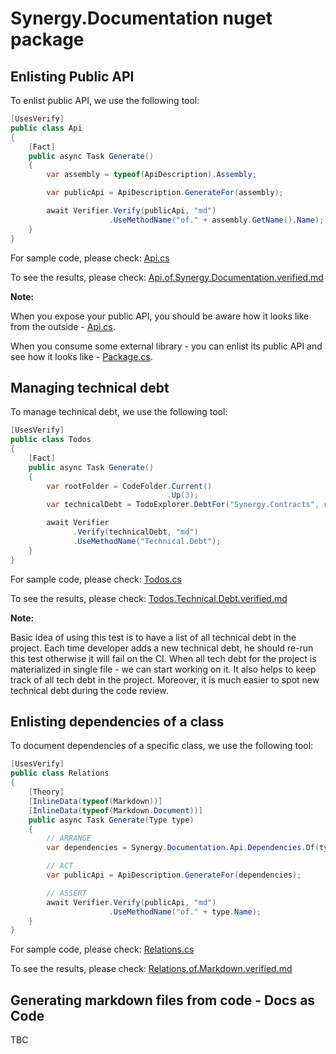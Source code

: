 # Synergy.Documentation nuget package

## Enlisting Public API

To enlist public API, we use the following tool:

```csharp
[UsesVerify]
public class Api
{
    [Fact]
    public async Task Generate()
    {
        var assembly = typeof(ApiDescription).Assembly;

        var publicApi = ApiDescription.GenerateFor(assembly);

        await Verifier.Verify(publicApi, "md")
                      .UseMethodName("of." + assembly.GetName().Name);
    }
}
```

For sample code, please check: [Api.cs](Synergy.Documentation.Tests/Architecture/Public/Api.cs)

To see the results, please check: [Api.of.Synergy.Documentation.verified.md](Synergy.Documentation.Tests/Architecture/Public/Api.of.Synergy.Documentation.verified.md)

**Note:**

When you expose your public API, you should be aware how it looks like from the outside - [Api.cs](Synergy.Documentation.Tests/Architecture/Public/Api.cs).

When you consume some external library - you can enlist its public API and see how it looks like - [Package.cs](Synergy.Documentation.Tests/Architecture/Public/Package.cs).

## Managing technical debt

To manage technical debt, we use the following tool:

```csharp
[UsesVerify]
public class Todos
{
    [Fact]
    public async Task Generate()
    {
        var rootFolder = CodeFolder.Current()
                                   .Up(3);
        var technicalDebt = TodoExplorer.DebtFor("Synergy.Contracts", rootFolder);

        await Verifier
              .Verify(technicalDebt, "md")
              .UseMethodName("Technical.Debt");
    }
}
```

For sample code, please check: [Todos.cs](Synergy.Documentation.Tests/Architecture/Debt/Todos.cs)

To see the results, please check: [Todos.Technical.Debt.verified.md](Synergy.Documentation.Tests/Architecture/Debt/Todos.Technical.Debt.verified.md)

**Note:** 

Basic idea of using this test is to have a list of all technical debt in the project.
Each time developer adds a new technical debt, he should re-run this test otherwise it will fail on the CI.
When all tech debt for the project is materialized in single file - we can start working on it.
It also helps to keep track of all tech debt in the project.
Moreover, it is much easier to spot new technical debt during the code review.

## Enlisting dependencies of a class

To document dependencies of a specific class, we use the following tool:

```csharp
[UsesVerify]
public class Relations
{
    [Theory]
    [InlineData(typeof(Markdown))]
    [InlineData(typeof(Markdown.Document))]
    public async Task Generate(Type type)
    {
        // ARRANGE
        var dependencies = Synergy.Documentation.Api.Dependencies.Of(type);

        // ACT
        var publicApi = ApiDescription.GenerateFor(dependencies);

        // ASSERT
        await Verifier.Verify(publicApi, "md")
                      .UseMethodName("of." + type.Name);
    }
}
```

For sample code, please check: [Relations.cs](Synergy.Documentation.Tests/Architecture/Dependencies/Relations.cs)

To see the results, please check: [Relations.of.Markdown.verified.md](Synergy.Documentation.Tests/Architecture/Dependencies/Relations.of.Markdown.verified.md)

## Generating markdown files from code - Docs as Code

TBC

[//]: # (TODO Write the documentation of Markdown class usage)

